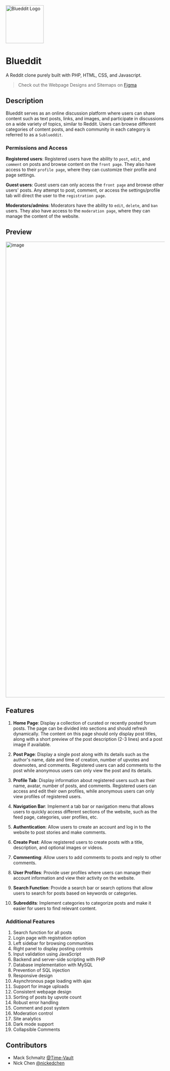 <picture>
  <img src="https://user-images.githubusercontent.com/88886207/230703613-26b3d5a3-7cfb-4465-b202-f28d30fe69b7.svg" alt="Blueddit Logo" height="120">
</picture>

# Blueddit

A Reddit clone purely built with PHP, HTML, CSS, and Javascript.

> Check out the Webpage Designs and Sitemaps on [Figma](https://www.figma.com/file/GZYqqk1sMZQ3e82bNPe0B5/Blueddit?node-id=0%3A1&t=lmrhMjvuA7q9unWG-1)

## Description

Blueddit serves as an online discussion platform where users can share content such as text posts, links, and images, and participate in discussions on a wide variety of topics, similar to Reddit. Users can browse different categories of content posts, and each community in each category is referred to as a `Sublueddit`.


### Permissions and Access

**Registered users**: Registered users have the ability to `post`, `edit`, and `comment` on posts and browse content on the `front page`. They also have access to their `profile page`, where they can customize their profile and page settings.

**Guest users**: Guest users can only access the `front page` and browse other users' posts. Any attempt to post, comment, or access the settings/profile tab will direct the user to the `registration page`.

**Moderators/admins**: Moderators have the ability to `edit`, `delete`, and `ban` users. They also have access to the `moderation page`, where they can manage the content of the website.


## Preview

<img width="1438" alt="image" src="https://user-images.githubusercontent.com/88886207/230703177-e242dc9a-52ad-44b3-aaeb-977f06c12cb8.png">

## Features

1. **Home Page**: Display a collection of curated or recently posted forum posts. The page can be divided into sections and should refresh dynamically. The content on this page should only display post titles, along with a short preview of the post description (2-3 lines) and a post image if available.

2. **Post Page**: Display a single post along with its details such as the author's name, date and time of creation, number of upvotes and downvotes, and comments. Registered users can add comments to the post while anonymous users can only view the post and its details.

3. **Profile Tab**: Display information about registered users such as their name, avatar, number of posts, and comments. Registered users can access and edit their own profiles, while anonymous users can only view profiles of registered users.

4. **Navigation Bar**: Implement a tab bar or navigation menu that allows users to quickly access different sections of the website, such as the feed page, categories, user profiles, etc.

5. **Authentication**: Allow users to create an account and log in to the website to post stories and make comments.

6. **Create Post**: Allow registered users to create posts with a title, description, and optional images or videos.

7. **Commenting**: Allow users to add comments to posts and reply to other comments.

8. **User Profiles**: Provide user profiles where users can manage their account information and view their activity on the website.

9. **Search Function**: Provide a search bar or search options that allow users to search for posts based on keywords or categories.

10. **Subreddits**: Implement categories to categorize posts and make it easier for users to find relevant content.

### Additional Features

1. Search function for all posts
2. Login page with registration option
3. Left sidebar for browsing communities
4. Right panel to display posting controls
5. Input validation using JavaScript
6. Backend and server-side scripting with PHP
7. Database implementation with MySQL
8. Prevention of SQL injection
9. Responsive design
10. Asynchronous page loading with ajax
11. Support for image uploads
12. Consistent webpage design
13. Sorting of posts by upvote count
14. Robust error handling
15. Comment and post system
16. Moderation control
17. Site analytics
18. Dark mode support
19. Collapsible Comments


## Contributors

- Mack Schmaltz  [@Time-Vault](https://github.com/Time-Vault)
- Nick Chen  [@nickedchen](https://github.com/nickedchen)
